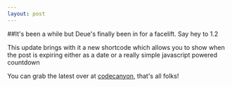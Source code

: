 ```yaml
---
layout: post
---
```


##It's been a while but Deue's finally been in for a facelift. Say hey to 1.2

This update brings with it a new shortcode which allows you to show when the post is expiring either as a date or a really simple javascript powered countdown

You can grab the latest over at [codecanyon](http://codecanyon.net/item/deue/2728570), that's all folks!